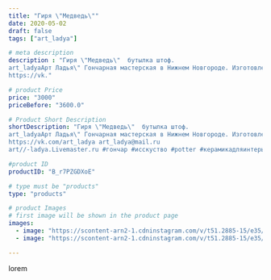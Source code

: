 ```yaml
---
title: "Гиря \"Медведь\""
date: 2020-05-02
draft: false
tags: ["art_ladya"]

# meta description
description : "Гиря \"Медведь\"  бутылка штоф. 
art_ladyaАрт Ладья\" Гончарная мастерская в Нижнем Новгороде. Изготовление керамики и мастер//-классы по обучению. 
https://vk."

# product Price
price: "3000"
priceBefore: "3600.0"

# Product Short Description
shortDescription: "Гиря \"Медведь\"  бутылка штоф. 
art_ladyaАрт Ладья\" Гончарная мастерская в Нижнем Новгороде. Изготовление керамики и мастер//-классы по обучению. 
https://vk.com/art_ladya art_ladya@mail.ru 
art//-ladya.Livemaster.ru #гончар #исскуство #potter #керамикадляинтерьера #керамикаручнаяработа #лес #керамиканазаказ #handmade #посудаизглины #керамика #гончарнаяпосуда #эксклюзивнаякерамика #painter #dishes #ceramicar #warrior #claygoods #restaurant #earthenware #ceramic #design #bottle #медведь #bear #decanter #ceramicart #бутылки #штоф #clay #авторскаякерамика"

#product ID
productID: "B_r7PZGDXoE"

# type must be "products"
type: "products"

# product Images
# first image will be shown in the product page
images:
  - image: "https://scontent-arn2-1.cdninstagram.com/v/t51.2885-15/e35/95262122_522975711717823_2307760075999524638_n.jpg?tp=1&_nc_ht=scontent-arn2-1.cdninstagram.com&_nc_cat=107&_nc_ohc=g3oHxO4ac80AX-LtaX1&oh=007058980d27211059bb7aba9dc64cee&oe=606A5510&ig_cache_key=MjMwMDE5MjU3NDMxNTQyMDI4OQ%3D%3D.2"
  - image: "https://scontent-arn2-1.cdninstagram.com/v/t51.2885-15/e35/95488437_787197728472251_6011408247064977326_n.jpg?tp=1&_nc_ht=scontent-arn2-1.cdninstagram.com&_nc_cat=111&_nc_ohc=7L32kFNnKB0AX9YYSeQ&oh=1022032d28da6e309527b9c65ea08117&oe=606CD1B9&ig_cache_key=MjMwMDE5MjU3NDM0MDUwNTc1NA%3D%3D.2"

---
```

lorem
